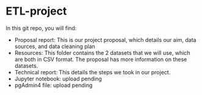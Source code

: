 # ETL-project

In this git repo, you will find: 
- Proposal report: This is our project proposal, which details our aim, data sources, and data cleaning plan
- Resources: This folder contains the 2 datasets that we will use, which are both in CSV format. The proposal has more information on these datasets. 
- Technical report: This details the steps we took in our project. 
- Jupyter notebook: upload pending 
- pgAdmin4 file: upload pending 
